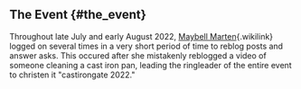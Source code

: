 ## The Event {#the_event}

Throughout late July and early August 2022, [Maybell
Marten](Maybell_Marten "Maybell Marten"){.wikilink} logged on several
times in a very short period of time to reblog posts and answer asks.
This occured after she mistakenly reblogged a video of someone cleaning
a cast iron pan, leading the ringleader of the entire event to christen
it \"castirongate 2022.\"
